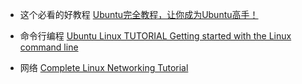 -  这个必看的好教程
  [Ubuntu完全教程，让你成为Ubuntu高手！](http://www.cnblogs.com/dutlei/archive/2012/11/20/2778327.html)
- 命令行编程
[Ubuntu Linux TUTORIAL Getting started with the Linux command line](https://www.youtube.com/watch?v=a8OraekUM5U)

- 网络
[Complete Linux Networking Tutorial](https://www.youtube.com/watch?v=fHgk7aDGn_4)